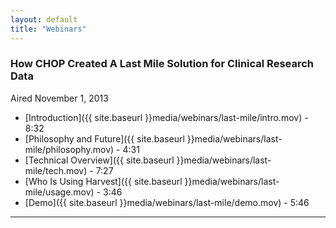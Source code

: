 ```yaml
---
layout: default
title: "Webinars"
---
```


### How CHOP Created A Last Mile Solution for Clinical Research Data

<p class=text-muted>Aired November 1, 2013</p>

- [Introduction]({{ site.baseurl }}media/webinars/last-mile/intro.mov) - 8:32
- [Philosophy and Future]({{ site.baseurl }}media/webinars/last-mile/philosophy.mov) - 4:31
- [Technical Overview]({{ site.baseurl }}media/webinars/last-mile/tech.mov) - 7:27
- [Who Is Using Harvest]({{ site.baseurl }}media/webinars/last-mile/usage.mov) - 3:46
- [Demo]({{ site.baseurl }}media/webinars/last-mile/demo.mov) - 5:46

---
